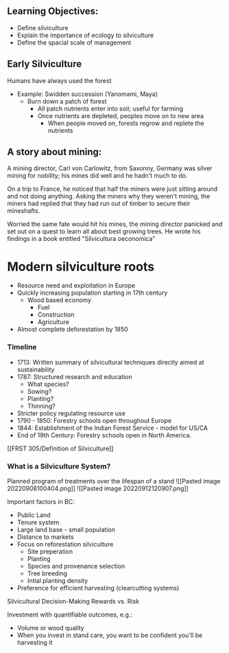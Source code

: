 ## Learning Objectives:
- Define silviculture
- Explain the importance of ecology to silviculture
- Define the spacial scale of management


## Early Silviculture
Humans have always used the forest
- Example: Swidden succession (Yanomami, Maya)
	- Burn down a patch of forest
		- All patch nutrients enter into soil; useful for farming
		- Once nutrients are depleted, peoples move on to new area
			- When people moved on, forests regrow and replete the nutrients

## A story about mining:
A mining director, Carl von Carlowitz, from Saxonny, Germany was silver mining for nobility; his mines did well and he hadn't much to do.

On a trip to France, he noticed that half the miners were just sitting around and not doing anything. Asking the miners why they weren't mining, the miners had replied that they had run out of timber to secure their mineshafts. 

Worried the same fate would hit his mines, the mining director panicked and set out on a quest to learn all about best growing trees. He wrote his findings in a book entitled "Silvicultura oeconomica"


# Modern silviculture roots
- Resource need and exploitation in Europe
- Quickly increasing population starting in 17th century
	- Wood based economy
		- Fuel
		- Construction
		- Agriculture
- Almost complete deforestation by 1850

### Timeline
- 1713: Written summary of silvicultural techniques directly aimed at sustainability
- 1787: Structured research and education
	- What species?
	- Sowing?
	- Planting?
	- Thinning?
- Stricter policy regulating resource use
- 1790 - 1850: Forestry schools open throughout Europe
- 1844: Establishment of the Indian Forest Service - model for US/CA
- End of 19th Century: Forestry schools open in North America.

[[FRST 305/Definition of Silviculture]]


### What is a Silviculture System?
Planned program of treatments over the lifespan of a stand
![[Pasted image 20220908100404.png]]
![[Pasted image 20220912120907.png]]

Important factors in BC:
- Public Land
- Tenure system
- Large land base - small population
- Distance to markets
- Focus on reforestation silviculture
	- Site preperation
	- Planting
	- Species and provenance selection
	- Tree breeding
	- Intial planting density
- Preference for efficient harvesting (clearcutting systems)



Silvicultural Decision-Making
Rewards vs. Risk

Investment with quantifiable outcomes, e.g.:
- Volume or wood quality
- When you invest in stand care, you want to be confident you'll be harvesting it